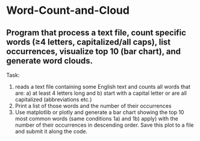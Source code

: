 # Word-Count-and-Cloud
## Program that process a text file, count specific words (≥4 letters, capitalized/all caps), list occurrences, visualize top 10 (bar chart), and generate word clouds.
Task: 
1. reads a text file containing some English text and counts all words that are:
a) at least 4 letters long and
b) start with a capital letter or are all capitalized (abbreviations etc.)
2. Print a list of those words and the number of their occurrences
3. Use matplotlib or plotly and generate a bar chart showing the top 10 most common words (same conditions 1a) and 1b) apply) with the number of their occurrences in descending order. Save this plot to a file and submit it along the code.
